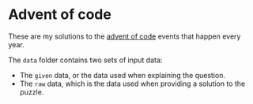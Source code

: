 # Advent of code

These are my solutions to the [advent of code](https://adventofcode.com/) events that happen every year.

The `data` folder contains two sets of input data:

-   The `given` data, or the data used when explaining the question.
-   The `raw` data, which is the data used when providing a solution to the puzzle.
